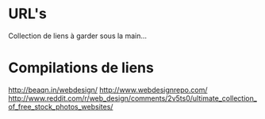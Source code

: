 # URL's
Collection de liens à garder sous la main...

# Compilations de liens
http://beaqn.in/webdesign/
http://www.webdesignrepo.com/
http://www.reddit.com/r/web_design/comments/2v5ts0/ultimate_collection_of_free_stock_photos_websites/

